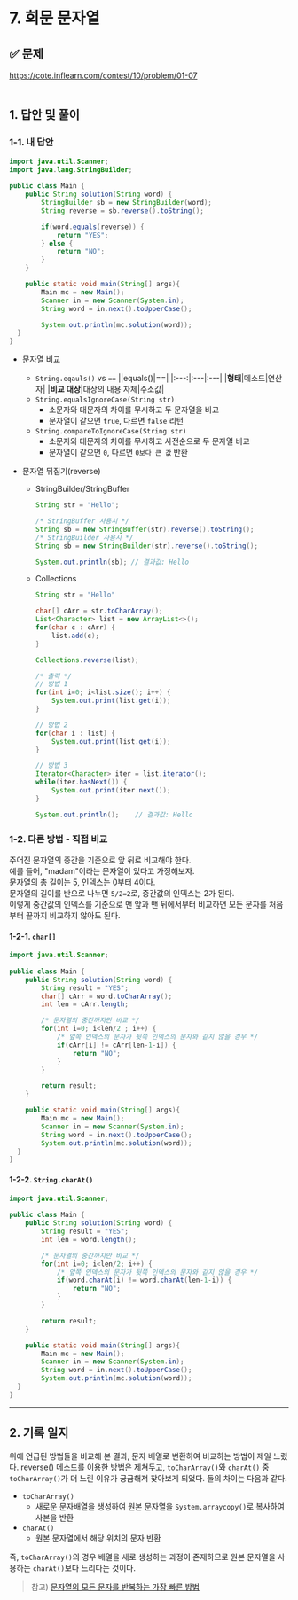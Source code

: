 # 7. 회문 문자열

## ✅ 문제
https://cote.inflearn.com/contest/10/problem/01-07
<br><br>

## 1. 답안 및 풀이
### 1-1. 내 답안
```java
import java.util.Scanner;
import java.lang.StringBuilder;
  
public class Main {
    public String solution(String word) {
        StringBuilder sb = new StringBuilder(word);
        String reverse = sb.reverse().toString();

        if(word.equals(reverse)) {
            return "YES";
        } else {
            return "NO";
        }
    }

    public static void main(String[] args){
        Main mc = new Main();
        Scanner in = new Scanner(System.in);
        String word = in.next().toUpperCase();

        System.out.println(mc.solution(word));
  }
}
```
- 문자열 비교
  - `String.eqauls()` vs `==`
    ||equals()|==|
    |:---:|:---|:---|
    |**형태**|메소드|연산자|
    |**비교 대상**|대상의 내용 자체|주소값|
  - `String.equalsIgnoreCase(String str)`
    + 소문자와 대문자의 차이를 무시하고 두 문자열을 비교
    + 문자열이 같으면 `true`, 다르면 `false` 리턴
  - `String.compareToIgnoreCase(String str)`
    + 소문자와 대문자의 차이를 무시하고 사전순으로 두 문자열 비교
    + 문자열이 같으면 `0`, 다르면 `0보다 큰 값` 반환

    
- 문자열 뒤집기(reverse)
  + StringBuilder/StringBuffer
    ```java
    String str = "Hello";

    /* StringBuffer 사용시 */
    String sb = new StringBuffer(str).reverse().toString();
    /* StringBuilder 사용시 */
    String sb = new StringBuilder(str).reverse().toString();
    
    System.out.println(sb); // 결과값: Hello
    ```
  + Collections
    ```java
    String str = "Hello"
    
    char[] cArr = str.toCharArray();
    List<Character> list = new ArrayList<>();
    for(char c : cArr) {
        list.add(c);
    }

    Collections.reverse(list);

    /* 출력 */
    // 방법 1
    for(int i=0; i<list.size(); i++) {
        System.out.print(list.get(i));
    }

    // 방법 2
    for(char i : list) {
        System.out.print(list.get(i));
    }

    // 방법 3
    Iterator<Character> iter = list.iterator();
    while(iter.hasNext()) {
        System.out.print(iter.next());
    }

    System.out.println();    // 결과값: Hello
    ```


### 1-2. 다른 방법 - 직접 비교
주어진 문자열의 중간을 기준으로 앞 뒤로 비교해야 한다.<br>
예를 들어, "madam"이라는 문자열이 있다고 가정해보자.<br>
문자열의 총 길이는 5, 인덱스는 0부터 4이다.<br>
문자열의 길이를 반으로 나누면 `5/2=2`로, 중간값의 인덱스는 2가 된다.<br>
이렇게 중간값의 인덱스를 기준으로 맨 앞과 맨 뒤에서부터 비교하면 모든 문자를 처음부터 끝까지 비교하지 않아도 된다.<br>

#### 1-2-1. `char[]`
```java
import java.util.Scanner;
  
public class Main {
    public String solution(String word) {
        String result = "YES";
        char[] cArr = word.toCharArray();
        int len = cArr.length;

        /* 문자열의 중간까지만 비교 */
        for(int i=0; i<len/2 ; i++) {
            /* 앞쪽 인덱스의 문자가 뒷쪽 인덱스의 문자와 같지 않을 경우 */
            if(cArr[i] != cArr[len-1-i]) {
                return "NO";
            }
        }

        return result;
    }

    public static void main(String[] args){
        Main mc = new Main();
        Scanner in = new Scanner(System.in);
        String word = in.next().toUpperCase();
        System.out.println(mc.solution(word));
  }
}
```

#### 1-2-2. `String.charAt()`
```java
import java.util.Scanner;
  
public class Main {
    public String solution(String word) {
        String result = "YES";
        int len = word.length();

        /* 문자열의 중간까지만 비교 */
        for(int i=0; i<len/2; i++) {
            /* 앞쪽 인덱스의 문자가 뒷쪽 인덱스의 문자와 같지 않을 경우 */
            if(word.charAt(i) != word.charAt(len-1-i)) {
                return "NO";
            }
        }

        return result;
    }

    public static void main(String[] args){
        Main mc = new Main();
        Scanner in = new Scanner(System.in);
        String word = in.next().toUpperCase();
        System.out.println(mc.solution(word));
  }
}
```

---

## 2. 기록 일지
위에 언급된 방법들을 비교해 본 결과, 문자 배열로 변환하여 비교하는 방법이 제일 느렸다. reverse() 메소드를 이용한 방법은 제쳐두고, `toCharArray()`와 `charAt()` 중 `toCharArray()`가 더 느린 이유가 궁금해져 찾아보게 되었다. 둘의 차이는 다음과 같다.

- `toCharArray()`
  + 새로운 문자배열을 생성하여 원본 문자열을 `System.arraycopy()`로 복사하여 사본을 반환
- `charAt()`
  + 원본 문자열에서 해당 위치의 문자 반환

즉, `toCharArray()`의 경우 배열을 새로 생성하는 과정이 존재하므로 원본 문자열을 사용하는 `charAt()`보다 느리다는 것이다.

> 참고) [문자열의 모든 문자를 반복하는 가장 빠른 방법](http://daplus.net/java-%EB%AC%B8%EC%9E%90%EC%97%B4%EC%9D%98-%EB%AA%A8%EB%93%A0-%EB%AC%B8%EC%9E%90%EB%A5%BC-%EB%B0%98%EB%B3%B5%ED%95%98%EB%8A%94-%EA%B0%80%EC%9E%A5-%EB%B9%A0%EB%A5%B8-%EB%B0%A9%EB%B2%95/)